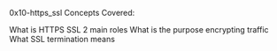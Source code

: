 0x10-https_ssl
Concepts Covered:

What is HTTPS SSL 2 main roles
What is the purpose encrypting traffic
What SSL termination means